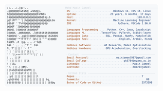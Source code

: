 <picture>
  <source srcset="https://raw.githubusercontent.com/mmazinjameel/mmazinjameel/main/dark_mode.svg?v=1747875148" media="(prefers-color-scheme: dark)">
  <img src="https://raw.githubusercontent.com/mmazinjameel/mmazinjameel/main/light_mode.svg?v=1747875148">
</picture>
